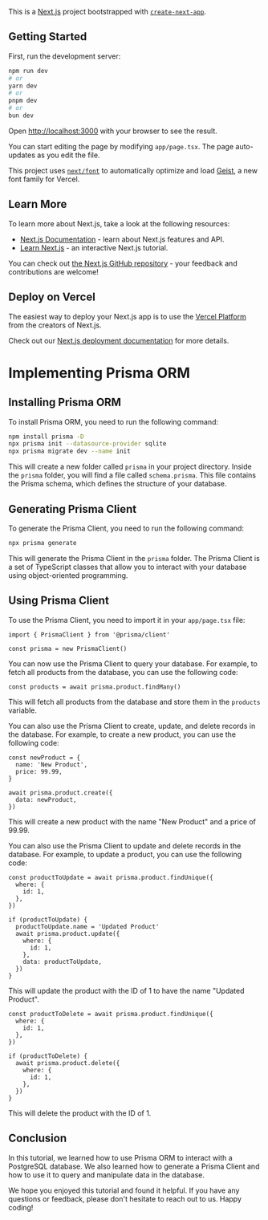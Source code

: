 This is a [Next.js](https://nextjs.org) project bootstrapped with [`create-next-app`](https://nextjs.org/docs/app/api-reference/cli/create-next-app).

## Getting Started

First, run the development server:

```bash
npm run dev
# or
yarn dev
# or
pnpm dev
# or
bun dev
```

Open [http://localhost:3000](http://localhost:3000) with your browser to see the result.

You can start editing the page by modifying `app/page.tsx`. The page auto-updates as you edit the file.

This project uses [`next/font`](https://nextjs.org/docs/app/building-your-application/optimizing/fonts) to automatically optimize and load [Geist](https://vercel.com/font), a new font family for Vercel.

## Learn More

To learn more about Next.js, take a look at the following resources:

- [Next.js Documentation](https://nextjs.org/docs) - learn about Next.js features and API.
- [Learn Next.js](https://nextjs.org/learn) - an interactive Next.js tutorial.

You can check out [the Next.js GitHub repository](https://github.com/vercel/next.js) - your feedback and contributions are welcome!

## Deploy on Vercel

The easiest way to deploy your Next.js app is to use the [Vercel Platform](https://vercel.com/new?utm_medium=default-template&filter=next.js&utm_source=create-next-app&utm_campaign=create-next-app-readme) from the creators of Next.js.

Check out our [Next.js deployment documentation](https://nextjs.org/docs/app/building-your-application/deploying) for more details.

# Implementing Prisma ORM

## Installing Prisma ORM

To install Prisma ORM, you need to run the following command:

```bash
npm install prisma -D
npx prisma init --datasource-provider sqlite
npx prisma migrate dev --name init
```

This will create a new folder called `prisma` in your project directory. Inside the `prisma` folder, you will find a file called `schema.prisma`. This file contains the Prisma schema, which defines the structure of your database.

## Generating Prisma Client

To generate the Prisma Client, you need to run the following command:

```bash
npx prisma generate
```

This will generate the Prisma Client in the `prisma` folder. The Prisma Client is a set of TypeScript classes that allow you to interact with your database using object-oriented programming.

## Using Prisma Client

To use the Prisma Client, you need to import it in your `app/page.tsx` file:

```tsx
import { PrismaClient } from '@prisma/client'

const prisma = new PrismaClient()
```

You can now use the Prisma Client to query your database. For example, to fetch all products from the database, you can use the following code:

```tsx
const products = await prisma.product.findMany()
```

This will fetch all products from the database and store them in the `products` variable.

You can also use the Prisma Client to create, update, and delete records in the database. For example, to create a new product, you can use the following code:

```tsx
const newProduct = {
  name: 'New Product',
  price: 99.99,
}

await prisma.product.create({
  data: newProduct,
})
```

This will create a new product with the name "New Product" and a price of 99.99.

You can also use the Prisma Client to update and delete records in the database. For example, to update a product, you can use the following code:

```tsx
const productToUpdate = await prisma.product.findUnique({
  where: {
    id: 1,
  },
})

if (productToUpdate) {
  productToUpdate.name = 'Updated Product'
  await prisma.product.update({
    where: {
      id: 1,
    },
    data: productToUpdate,
  })
}
```

This will update the product with the ID of 1 to have the name "Updated Product".

```tsx
const productToDelete = await prisma.product.findUnique({
  where: {
    id: 1,
  },
})

if (productToDelete) {
  await prisma.product.delete({
    where: {
      id: 1,
    },
  })
}
```

This will delete the product with the ID of 1.

## Conclusion

In this tutorial, we learned how to use Prisma ORM to interact with a PostgreSQL database. We also learned how to generate a Prisma Client and how to use it to query and manipulate data in the database.

We hope you enjoyed this tutorial and found it helpful. If you have any questions or feedback, please don't hesitate to reach out to us. Happy coding!  
